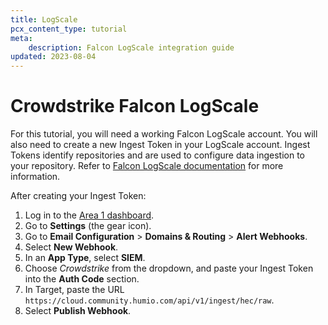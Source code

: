 ```yaml
---
title: LogScale
pcx_content_type: tutorial
meta:
    description: Falcon LogScale integration guide
updated: 2023-08-04
---
```

# Crowdstrike Falcon LogScale

For this tutorial, you will need a working Falcon LogScale account. You will also need to create a new Ingest Token in your LogScale account. Ingest Tokens identify repositories and are used to configure data ingestion to your repository. Refer to [Falcon LogScale documentation](https://library.humio.com/falcon-logscale-cloud/ingesting-data-tokens.html) for more information.

After creating your Ingest Token:

1. Log in to the [Area 1 dashboard](https://horizon.area1security.com/).
2. Go to **Settings** (the gear icon).
3. Go to **Email Configuration** > **Domains & Routing** > **Alert Webhooks**.
4. Select **New Webhook**.
5. In an **App Type**, select **SIEM**.
6. Choose _Crowdstrike_ from the dropdown, and paste your Ingest Token into the **Auth Code** section.
7. In Target, paste the URL `https://cloud.community.humio.com/api/v1/ingest/hec/raw`.
8. Select **Publish Webhook**.